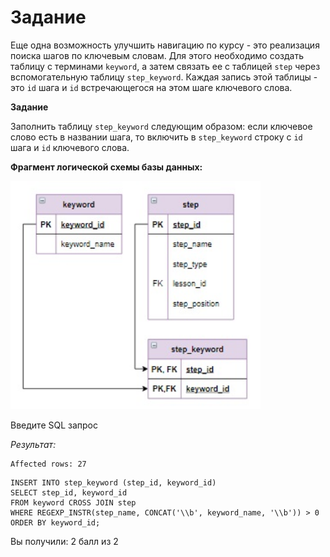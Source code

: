# Задание

Еще одна возможность улучшить навигацию по курсу - это реализация поиска шагов по ключевым словам. Для этого необходимо создать таблицу с терминами `keyword`, а затем связать ее с таблицей `step` через вспомогательную таблицу `step_keyword`. Каждая запись этой таблицы - это `id` шага и `id` встречающегося на этом шаге ключевого слова.

**Задание**

Заполнить таблицу `step_keyword` следующим образом: если ключевое слово есть в названии шага, то включить в `step_keyword` строку с `id` шага и `id` ключевого слова.

**Фрагмент логической схемы базы данных:**

<p float="left">
<img src="cx_4_6.jpg" width="400" />
</p>

Введите SQL запрос

*Результат:*

```mysql
Affected rows: 27
```

```mysql
INSERT INTO step_keyword (step_id, keyword_id)
SELECT step_id, keyword_id
FROM keyword CROSS JOIN step
WHERE REGEXP_INSTR(step_name, CONCAT('\\b', keyword_name, '\\b')) > 0
ORDER BY keyword_id;
```

Вы получили: 2 балл из 2
